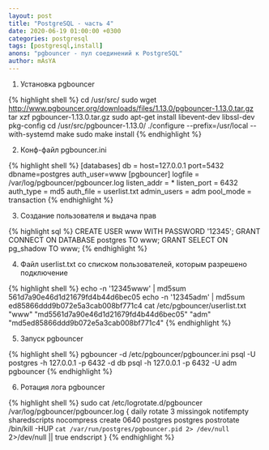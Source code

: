 ```yaml
---
layout: post
title: "PostgreSQL - часть 4" 
date: 2020-06-19 01:00:00 +0300
categories: postgresql
tags: [postgresql,install]
anons: "pgbouncer - пул соединений к PostgreSQL"
author: mAsYA
---
```


1) Установка pgbouncer

{% highlight shell %}
cd /usr/src/
sudo wget http://www.pgbouncer.org/downloads/files/1.13.0/pgbouncer-1.13.0.tar.gz
tar xzf pgbouncer-1.13.0.tar.gz
sudo apt-get install libevent-dev libssl-dev pkg-config
cd /usr/src/pgbouncer-1.13.0/
./configure --prefix=/usr/local --with-systemd
make
sudo make install
{% endhighlight %}

2) Конф-файл pgbouncer.ini

{% highlight shell %}
[databases]
db = host=127.0.0.1 port=5432 dbname=postgres auth_user=www
[pgbouncer]
logfile = /var/log/pgbouncer/pgbouncer.log
listen_addr = *
listen_port = 6432
auth_type = md5
auth_file = userlist.txt
admin_users = adm
pool_mode = transaction
{% endhighlight %}

3) Создание пользователя и выдача прав

{% highlight sql %}
CREATE USER www WITH PASSWORD '12345';
GRANT CONNECT ON DATABASE postgres TO www;
GRANT SELECT ON pg_shadow TO www;
{% endhighlight %}

4) Файл userlist.txt со списком пользователей, которым разрешено подключение

{% highlight shell %}
echo -n '12345www' | md5sum
561d7a90e46d1d21679fd4b44d6bec05
echo -n '12345adm' | md5sum
ed85866ddd9b072e5a3cab008bf771c4
cat /etc/pgbouncer/userlist.txt
"www" "md5561d7a90e46d1d21679fd4b44d6bec05"
"adm" "md5ed85866ddd9b072e5a3cab008bf771c4"
{% endhighlight %}

5) Запуск pgbouncer

{% highlight shell %}
pgbouncer -d /etc/pgbouncer/pgbouncer.ini
psql -U postgres -h 127.0.0.1 -p 6432 -d db
psql -h 127.0.0.1 -p 6432 -U adm pgbouncer
{% endhighlight %}

6) Ротация лога pgbouncer

{% highlight shell %}
sudo cat /etc/logrotate.d/pgbouncer
/var/log/pgbouncer/pgbouncer.log {
  daily
  rotate 3
  missingok
  notifempty
  sharedscripts
  nocompress
  create 0640 postgres postgres
  postrotate
         /bin/kill -HUP `cat /var/run/postgres/pgbouncer.pid 2> /dev/null` 2>/dev/null || true
  endscript
}
{% endhighlight %}
